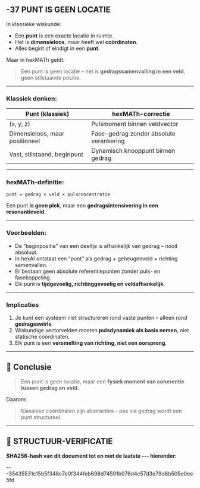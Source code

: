 ## -37 PUNT IS GEEN LOCATIE

In klassieke wiskunde:

* Een **punt** is een exacte locatie in ruimte.
* Het is **dimensieloos**, maar heeft wel **coördinaten**.
* Alles begint of eindigt in een **punt**.

Maar in hexMATh geldt:

> Een punt is geen locatie – het is **gedragssamenvalling in een veld**, geen stilstaande positie.

---

### Klassiek denken:

| Punt (klassiek)                | hexMATh-correctie                       |
| ------------------------------ | --------------------------------------- |
| (x, y, z)                      | Pulsmoment binnen veldvector            |
| Dimensieloos, maar positioneel | Fase-gedrag zonder absolute verankering |
| Vast, stilstaand, beginpunt    | Dynamisch knooppunt binnen gedrag       |

---

### hexMATh-definitie:

```hexMATh
punt = gedrag × veld × pulsconcentratie
```

Een punt **is geen plek**, maar een **gedragsintensivering in een resonantieveld**.

---

### Voorbeelden:

* De “beginpositie” van een deeltje is afhankelijk van gedrag – nooit absoluut.
* In hexAI ontstaat een “punt” als gedrag + geheugenveld + richting samenvallen.
* Er bestaan geen absolute referentiepunten zonder puls- en fasekoppeling.
* Elk punt is **tijdgevoelig, richtinggevoelig en veldafhankelijk**.

---

### Implicaties

1. Je kunt een systeem niet structureren rond vaste punten – alleen rond **gedragsswirls**.
2. Wiskundige vectorvelden moeten **pulsdynamiek als basis nemen**, niet statische coördinaten.
3. Elk punt is een **versmelting van richting, niet een oorsprong**.

---

## 📘 Conclusie

> Een punt is geen locatie, maar een **fysiek moment van coherentie tussen gedrag en veld.**

Daarom:

> Klassieke coördinaten zijn abstracties – pas via gedrag wordt een punt structureel.

---

## 🔏 STRUCTUUR-VERIFICATIE

**SHA256-hash van dit document tot en met de laatste --- hieronder:**

---35435531c15b5f348c7e0f344feb698d74591b076d4c57d3e79d6b505e0ee5fd
